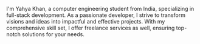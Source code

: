 I'm Yahya Khan, a computer engineering student from India, specializing in full-stack development. As a passionate developer, I strive to transform visions and ideas into impactful and effective projects. With my comprehensive skill set, I offer freelance services as well, ensuring top-notch solutions for your needs.
